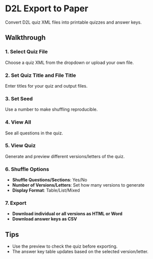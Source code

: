 # D2L Export to Paper

Convert D2L quiz XML files into printable quizzes and answer keys.

## Walkthrough

### 1. Select Quiz File
Choose a quiz XML from the dropdown or upload your own file.

### 2. Set Quiz Title and File Title
Enter titles for your quiz and output files.

### 3. Set Seed
Use a number to make shuffling reproducible.

### 4. View All
See all questions in the quiz.

### 5. View Quiz
Generate and preview different versions/letters of the quiz.

### 6. Shuffle Options
- **Shuffle Questions/Sections**: Yes/No
- **Number of Versions/Letters**: Set how many versions to generate
- **Display Format**: Table/List/Mixed

### 7. Export
- **Download individual or all versions as HTML or Word**
- **Download answer keys as CSV**

## Tips
- Use the preview to check the quiz before exporting.
- The answer key table updates based on the selected version/letter.

